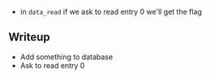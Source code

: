 - in `data_read` if we ask to read entry 0 we'll get the flag

## Writeup
- Add something to database
- Ask to read entry 0

